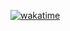 [![wakatime](https://wakatime.com/badge/user/22a6a8c5-0732-4b32-aa2a-327bbf74f679.svg)](https://wakatime.com/@22a6a8c5-0732-4b32-aa2a-327bbf74f679)
